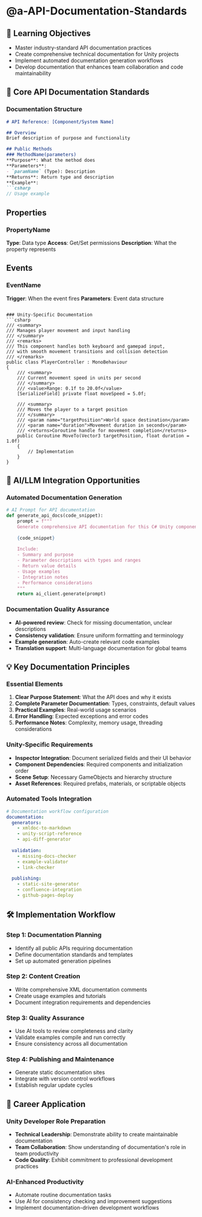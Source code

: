 # @a-API-Documentation-Standards

## 🎯 Learning Objectives
- Master industry-standard API documentation practices
- Create comprehensive technical documentation for Unity projects
- Implement automated documentation generation workflows
- Develop documentation that enhances team collaboration and code maintainability

## 🔧 Core API Documentation Standards

### Documentation Structure
```markdown
# API Reference: [Component/System Name]

## Overview
Brief description of purpose and functionality

## Public Methods
### MethodName(parameters)
**Purpose**: What the method does
**Parameters**: 
- `paramName` (Type): Description
**Returns**: Return type and description
**Example**:
```csharp
// Usage example
```

## Properties
### PropertyName
**Type**: Data type
**Access**: Get/Set permissions
**Description**: What the property represents

## Events
### EventName
**Trigger**: When the event fires
**Parameters**: Event data structure
```

### Unity-Specific Documentation
```csharp
/// <summary>
/// Manages player movement and input handling
/// </summary>
/// <remarks>
/// This component handles both keyboard and gamepad input,
/// with smooth movement transitions and collision detection
/// </remarks>
public class PlayerController : MonoBehaviour
{
    /// <summary>
    /// Current movement speed in units per second
    /// </summary>
    /// <value>Range: 0.1f to 20.0f</value>
    [SerializeField] private float moveSpeed = 5.0f;
    
    /// <summary>
    /// Moves the player to a target position
    /// </summary>
    /// <param name="targetPosition">World space destination</param>
    /// <param name="duration">Movement duration in seconds</param>
    /// <returns>Coroutine handle for movement completion</returns>
    public Coroutine MoveTo(Vector3 targetPosition, float duration = 1.0f)
    {
        // Implementation
    }
}
```

## 🚀 AI/LLM Integration Opportunities

### Automated Documentation Generation
```python
# AI Prompt for API documentation
def generate_api_docs(code_snippet):
    prompt = f"""
    Generate comprehensive API documentation for this C# Unity component:
    
    {code_snippet}
    
    Include:
    - Summary and purpose
    - Parameter descriptions with types and ranges
    - Return value details
    - Usage examples
    - Integration notes
    - Performance considerations
    """
    return ai_client.generate(prompt)
```

### Documentation Quality Assurance
- **AI-powered review**: Check for missing documentation, unclear descriptions
- **Consistency validation**: Ensure uniform formatting and terminology
- **Example generation**: Auto-create relevant code examples
- **Translation support**: Multi-language documentation for global teams

## 💡 Key Documentation Principles

### Essential Elements
1. **Clear Purpose Statement**: What the API does and why it exists
2. **Complete Parameter Documentation**: Types, constraints, default values
3. **Practical Examples**: Real-world usage scenarios
4. **Error Handling**: Expected exceptions and error codes
5. **Performance Notes**: Complexity, memory usage, threading considerations

### Unity-Specific Requirements
- **Inspector Integration**: Document serialized fields and their UI behavior
- **Component Dependencies**: Required components and initialization order
- **Scene Setup**: Necessary GameObjects and hierarchy structure
- **Asset References**: Required prefabs, materials, or scriptable objects

### Automated Tools Integration
```yaml
# Documentation workflow configuration
documentation:
  generators:
    - xmldoc-to-markdown
    - unity-script-reference
    - api-diff-generator
  
  validation:
    - missing-docs-checker
    - example-validator
    - link-checker
  
  publishing:
    - static-site-generator
    - confluence-integration
    - github-pages-deploy
```

## 🛠️ Implementation Workflow

### Step 1: Documentation Planning
- Identify all public APIs requiring documentation
- Define documentation standards and templates
- Set up automated generation pipelines

### Step 2: Content Creation
- Write comprehensive XML documentation comments
- Create usage examples and tutorials
- Document integration requirements and dependencies

### Step 3: Quality Assurance
- Use AI tools to review completeness and clarity
- Validate examples compile and run correctly
- Ensure consistency across all documentation

### Step 4: Publishing and Maintenance
- Generate static documentation sites
- Integrate with version control workflows
- Establish regular update cycles

## 🎯 Career Application

### Unity Developer Role Preparation
- **Technical Leadership**: Demonstrate ability to create maintainable documentation
- **Team Collaboration**: Show understanding of documentation's role in team productivity
- **Code Quality**: Exhibit commitment to professional development practices

### AI-Enhanced Productivity
- Automate routine documentation tasks
- Use AI for consistency checking and improvement suggestions
- Implement documentation-driven development workflows